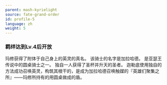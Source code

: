 ```yaml
---
parent: mash-kyrielight
source: fate-grand-order
id: profile-5
language: zh
weight: 5
---
```


### 羁绊达到Lv.4后开放

玛修获得了附体于自己身上的英灵的真名。
该骑士的名字是加拉哈德。
是亚瑟王传说中的圆桌骑士之一。
独自一人获得了圣杯并升天的圣者。
迦勒底使用独自的方法成功召唤英灵，构筑其根干的，是成为加拉哈德召唤触媒的『英雄们聚集之所』——玛修所持有的用圆桌做成的盾。
